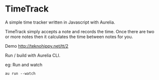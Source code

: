 # TimeTrack
A simple time tracker written in Javascript with Aurelia.

TimeTrack simply accepts a note and records the time. Once there are two or more notes then it calculates the time between notes for you.

Demo http://teknohippy.net/tt/2

Run / build with Aurelia CLI. 

eg: Run and watch

`au run --watch`
